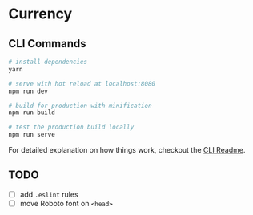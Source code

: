 # Currency

## CLI Commands

``` bash
# install dependencies
yarn

# serve with hot reload at localhost:8080
npm run dev

# build for production with minification
npm run build

# test the production build locally
npm run serve
```

For detailed explanation on how things work, checkout the [CLI Readme](https://github.com/developit/preact-cli/blob/master/README.md).

## TODO

- [ ] add `.eslint` rules
- [ ] move Roboto font on `<head>`
